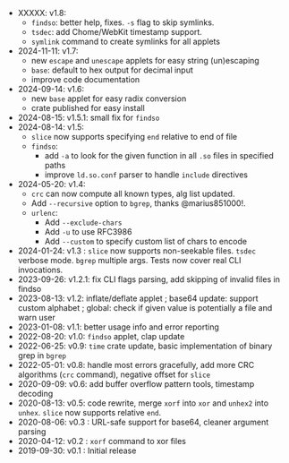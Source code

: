 * XXXXX: v1.8:
  * `findso`: better help, fixes. `-s` flag to skip symlinks.
  * `tsdec`: add Chome/WebKit timestamp support.
  * `symlink` command to create symlinks for all applets
* 2024-11-11: v1.7:
  * new `escape` and `unescape` applets for easy string (un)escaping
  * `base`: default to hex output for decimal input
  * improve code documentation
* 2024-09-14: v1.6:
  * new `base` applet for easy radix conversion
  * crate published for easy install
* 2024-08-15: v1.5.1: small fix for `findso`
* 2024-08-14: v1.5:
  * `slice` now supports specifying `end` relative to end of file
  * `findso`:
    * add `-a` to look for the given function in all `.so` files in specified paths
    * improve `ld.so.conf` parser to handle `include` directives
* 2024-05-20: v1.4:
  * `crc` can now compute all known types, alg list updated.
  * Add `--recursive` option to `bgrep`, thanks @marius851000!.
  * `urlenc`:
    * Add `--exclude-chars`
    * Add `-u` to use RFC3986
    * Add `--custom` to specify custom list of chars to encode
* 2024-01-24: v1.3 : `slice` now supports non-seekable files. `tsdec` verbose mode. `bgrep` multiple args. Tests now cover real CLI invocations.
* 2023-09-26: v1.2.1: fix CLI flags parsing, add skipping of invalid files in findso
* 2023-08-13: v1.2: inflate/deflate applet ; base64 update: support custom alphabet ; global: check if given value is potentially a file and warn user
* 2023-01-08: v1.1: better usage info and error reporting
* 2022-08-20: v1.0: `findso` applet, clap update
* 2022-06-25: v0.9: `time` crate update, basic implementation of binary grep in `bgrep`
* 2022-05-01: v0.8: handle most errors gracefully, add more CRC algorithms (`crc` command), negative offset for `slice`
* 2020-09-09: v0.6: add buffer overflow pattern tools, timestamp decoding
* 2020-08-13: v0.5: code rewrite, merge `xorf` into `xor` and `unhex2` into `unhex`.  `slice` now supports relative `end`.
* 2020-08-06: v0.3 : URL-safe support for base64, cleaner argument parsing
* 2020-04-12: v0.2 : `xorf` command to xor files
* 2019-09-30: v0.1 : Initial release
